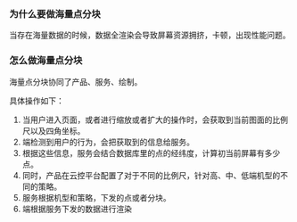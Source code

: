 ### 为什么要做海量点分块

当存在海量数据的时候，数据全渲染会导致屏幕资源拥挤，卡顿，出现性能问题。

### 怎么做海量点分块

海量点分块协同了产品、服务、绘制。

具体操作如下：

1. 当用户进入页面，或者进行缩放或者扩大的操作时，会获取到当前图面的比例尺以及四角坐标。
2. 端检测到用户的行为，会把获取到的信息给服务。
3. 根据这些信息，服务会结合数据库里的点的经纬度，计算初当前屏幕有多少点。
4. 同时，产品在云控平台配置了对于不同的比例尺，针对高、中、低端机型的不同的策略。
5. 服务根据机型和策略，下发的点或者分块。
6. 端根据服务下发的数据进行渲染
